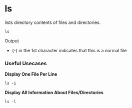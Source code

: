 # ls

lists directory contents of files and directories.

```text
ls
```

Output

* \(-\) in the 1st character indicates that this is a normal file

### Useful Usecases

 **Display One File Per Line**

```text
ls -1
```

 **Display All Information About Files/Directories**

```text
ls -l
```



